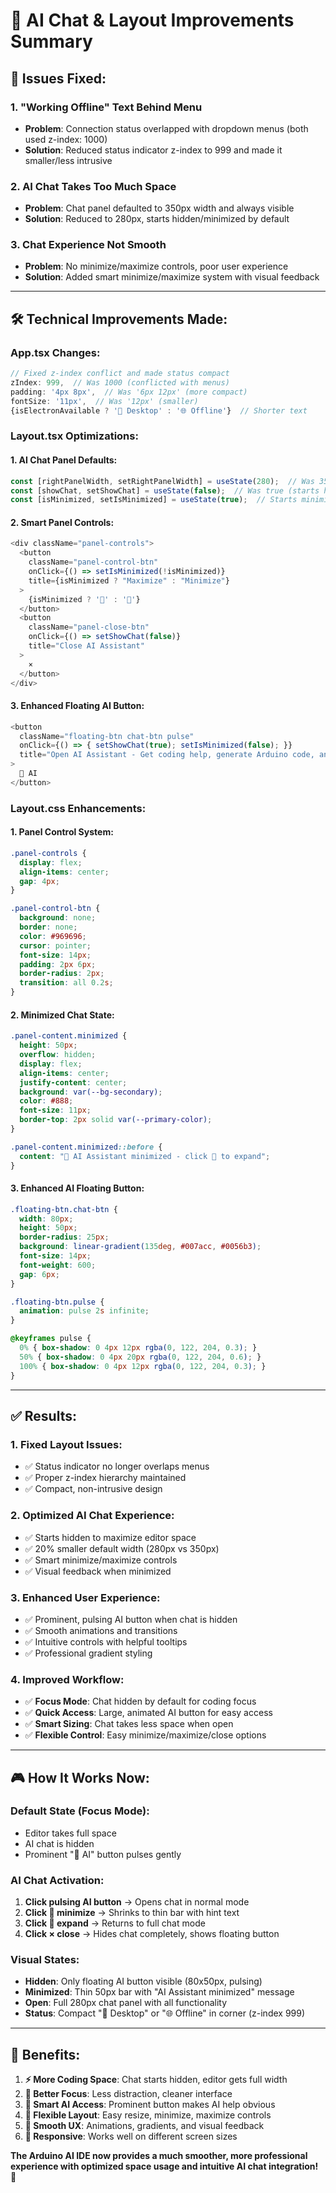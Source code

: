 # 🎨 **AI Chat & Layout Improvements Summary**

## 🎯 **Issues Fixed:**

### 1. **"Working Offline" Text Behind Menu**
- **Problem**: Connection status overlapped with dropdown menus (both used z-index: 1000)
- **Solution**: Reduced status indicator z-index to 999 and made it smaller/less intrusive

### 2. **AI Chat Takes Too Much Space**
- **Problem**: Chat panel defaulted to 350px width and always visible
- **Solution**: Reduced to 280px, starts hidden/minimized by default

### 3. **Chat Experience Not Smooth**
- **Problem**: No minimize/maximize controls, poor user experience
- **Solution**: Added smart minimize/maximize system with visual feedback

---

## 🛠️ **Technical Improvements Made:**

### **App.tsx Changes:**
```typescript
// Fixed z-index conflict and made status compact
zIndex: 999,  // Was 1000 (conflicted with menus)
padding: '4px 8px',  // Was '6px 12px' (more compact)
fontSize: '11px',  // Was '12px' (smaller)
{isElectronAvailable ? '🔌 Desktop' : '🌐 Offline'}  // Shorter text
```

### **Layout.tsx Optimizations:**

#### **1. AI Chat Panel Defaults:**
```typescript
const [rightPanelWidth, setRightPanelWidth] = useState(280);  // Was 350
const [showChat, setShowChat] = useState(false);  // Was true (starts hidden)
const [isMinimized, setIsMinimized] = useState(true);  // Starts minimized
```

#### **2. Smart Panel Controls:**
```typescript
<div className="panel-controls">
  <button 
    className="panel-control-btn"
    onClick={() => setIsMinimized(!isMinimized)}
    title={isMinimized ? "Maximize" : "Minimize"}
  >
    {isMinimized ? '📖' : '📝'}
  </button>
  <button 
    className="panel-close-btn"
    onClick={() => setShowChat(false)}
    title="Close AI Assistant"
  >
    ×
  </button>
</div>
```

#### **3. Enhanced Floating AI Button:**
```typescript
<button 
  className="floating-btn chat-btn pulse"
  onClick={() => { setShowChat(true); setIsMinimized(false); }}
  title="Open AI Assistant - Get coding help, generate Arduino code, and debug projects"
>
  🤖 AI
</button>
```

### **Layout.css Enhancements:**

#### **1. Panel Control System:**
```css
.panel-controls {
  display: flex;
  align-items: center;
  gap: 4px;
}

.panel-control-btn {
  background: none;
  border: none;
  color: #969696;
  cursor: pointer;
  font-size: 14px;
  padding: 2px 6px;
  border-radius: 2px;
  transition: all 0.2s;
}
```

#### **2. Minimized Chat State:**
```css
.panel-content.minimized {
  height: 50px;
  overflow: hidden;
  display: flex;
  align-items: center;
  justify-content: center;
  background: var(--bg-secondary);
  color: #888;
  font-size: 11px;
  border-top: 2px solid var(--primary-color);
}

.panel-content.minimized::before {
  content: "🤖 AI Assistant minimized - click 📖 to expand";
}
```

#### **3. Enhanced AI Floating Button:**
```css
.floating-btn.chat-btn {
  width: 80px;
  height: 50px;
  border-radius: 25px;
  background: linear-gradient(135deg, #007acc, #0056b3);
  font-size: 14px;
  font-weight: 600;
  gap: 6px;
}

.floating-btn.pulse {
  animation: pulse 2s infinite;
}

@keyframes pulse {
  0% { box-shadow: 0 4px 12px rgba(0, 122, 204, 0.3); }
  50% { box-shadow: 0 4px 20px rgba(0, 122, 204, 0.6); }
  100% { box-shadow: 0 4px 12px rgba(0, 122, 204, 0.3); }
}
```

---

## ✅ **Results:**

### **1. Fixed Layout Issues:**
- ✅ Status indicator no longer overlaps menus
- ✅ Proper z-index hierarchy maintained
- ✅ Compact, non-intrusive design

### **2. Optimized AI Chat Experience:**
- ✅ Starts hidden to maximize editor space
- ✅ 20% smaller default width (280px vs 350px)
- ✅ Smart minimize/maximize controls
- ✅ Visual feedback when minimized

### **3. Enhanced User Experience:**
- ✅ Prominent, pulsing AI button when chat is hidden
- ✅ Smooth animations and transitions
- ✅ Intuitive controls with helpful tooltips
- ✅ Professional gradient styling

### **4. Improved Workflow:**
- ✅ **Focus Mode**: Chat hidden by default for coding focus
- ✅ **Quick Access**: Large, animated AI button for easy access  
- ✅ **Smart Sizing**: Chat takes less space when open
- ✅ **Flexible Control**: Easy minimize/maximize/close options

---

## 🎮 **How It Works Now:**

### **Default State (Focus Mode):**
- Editor takes full space
- AI chat is hidden
- Prominent "🤖 AI" button pulses gently

### **AI Chat Activation:**
1. **Click pulsing AI button** → Opens chat in normal mode
2. **Click 📝 minimize** → Shrinks to thin bar with hint text
3. **Click 📖 expand** → Returns to full chat mode
4. **Click × close** → Hides chat completely, shows floating button

### **Visual States:**
- **Hidden**: Only floating AI button visible (80x50px, pulsing)
- **Minimized**: Thin 50px bar with "AI Assistant minimized" message
- **Open**: Full 280px chat panel with all functionality
- **Status**: Compact "🔌 Desktop" or "🌐 Offline" in corner (z-index 999)

---

## 🚀 **Benefits:**

1. **⚡ More Coding Space**: Chat starts hidden, editor gets full width
2. **🎯 Better Focus**: Less distraction, cleaner interface
3. **🤖 Smart AI Access**: Prominent button makes AI help obvious
4. **🔧 Flexible Layout**: Easy resize, minimize, maximize controls
5. **💨 Smooth UX**: Animations, gradients, and visual feedback
6. **📱 Responsive**: Works well on different screen sizes

**The Arduino AI IDE now provides a much smoother, more professional experience with optimized space usage and intuitive AI chat integration!** 🎉
